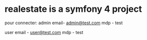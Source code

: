 # realestate is a symfony 4 project

pour connecter:
admin 
email- admin@test.com
mdp - test

user
email - user@test.com
mdp - test


